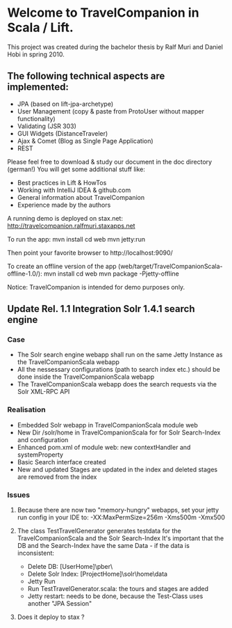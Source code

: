 Welcome to TravelCompanion in Scala / Lift.
========

This project was created during the bachelor thesis by Ralf Muri and Daniel Hobi in spring 2010.

## The following technical aspects are implemented:
- JPA (based on lift-jpa-archetype)
- User Management (copy & paste from ProtoUser without mapper functionality)
- Validating (JSR 303)
- GUI Widgets (DistanceTraveler)
- Ajax & Comet (Blog as Single Page Application)
- REST

Please feel free to download & study our document in the doc directory (german!)
You will get some additional stuff like:
 - Best practices in Lift & HowTos
 - Working with IntelliJ IDEA & github.com
 - General information about TravelCompanion
 - Experience made by the authors

A running demo is deployed on stax.net:
http://travelcompanion.ralfmuri.staxapps.net

To run the app:
mvn install
cd web
mvn jetty:run

Then point your favorite browser to http://localhost:9090/

To create an offline version of the app (web/target/TravelCompanionScala-offline-1.0/):
mvn install
cd web
mvn package -Pjetty-offline

Notice: TravelCompanion is intended for demo purposes only.

## Update Rel. 1.1 Integration Solr 1.4.1 search engine

### Case
- The Solr search engine webapp shall run on the same Jetty Instance as the TravelCompanionScala webapp
- All the nessessary configurations (path to search index etc.) should be done inside the TravelCompanionScala webapp
- The TravelCompanionScala webapp does the search requests via the Solr XML-RPC API

### Realisation
- Embedded Solr webapp in TravelCompanionScala module web
- New Dir /solr/home in TravelCompanionScala for for Solr Search-Index and configuration
- Enhanced pom.xml of module web: new contextHandler and systemProperty
- Basic Search interface created
- New and updated Stages are updated in the index and deleted stages are removed from the index

### Issues
1. Because there are now two "memory-hungry" webapps, set your jetty run config in your IDE to:
   -XX:MaxPermSize=256m
   -Xms500m -Xmx500

2. The class TestTravelGenerator generates testdata for the TravelCompanionScala and the Solr Search-Index
   It's important that the DB and the Search-Index have the same Data - if the data is inconsistent:
   - Delete DB: [UserHome]\pber\
   - Delete Solr Index: [ProjectHome]\solr\home\data
   - Jetty Run
   - Run TestTravelGenerator.scala: the tours and stages are added
   - Jetty restart: needs to be done, because the Test-Class uses another "JPA Session"

3. Does it deploy to stax ?
